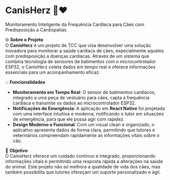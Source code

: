 # CanisHerz 🐶❤️
Monitoramento Inteligente da Frequência Cardíaca para Cães com Predisposição a Cardiopatias

🌐 **Sobre o Projeto**  
O **CanisHerz** é um projeto de TCC que visa desenvolver uma solução inovadora para monitorar a saúde cardíaca de cães, especialmente aqueles com predisposição a doenças cardíacas. Através de um sistema que combina tecnologia de sensores de batimentos com o microcontrolador ESP32, o CanisHerz coleta dados em tempo real e oferece informações essenciais para um acompanhamento eficaz.

💡 **Funcionalidades**  
- **Monitoramento em Tempo Real**: O sensor de batimentos cardíacos, integrado a uma peça de vestuário para cães, capta a frequência cardíaca e transmite os dados ao microcontrolador ESP32.
- **Notificações de Emergência**: A aplicação em **React Native** foi projetada com uma interface intuitiva e moderna, notificando o tutor em situações de emergência, para que ele possa agir com rapidez.
- **Design Moderno e Funcional**: Com um visual clean e organizado, o aplicativo apresenta dados de forma clara, permitindo que tutores e veterinários compreendam rapidamente as informações vitais sobre o cão.

🎯 **Objetivo**  
O CanisHerz oferece um cuidado contínuo e integrado, proporcionando informações vitais e permitindo uma resposta rápida a alterações na saúde do animal. Este projeto não só melhora a qualidade de vida dos cães, mas também possibilita que tutores ofereçam um suporte personalizado e ágil.


